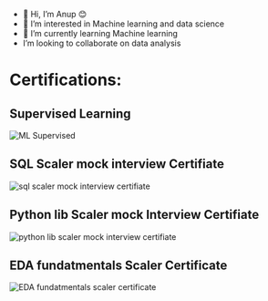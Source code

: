 - 👋 Hi, I’m Anup 😊
- 👀 I’m interested in Machine learning and data science
- 🌱 I’m currently learning Machine learning 
- I’m looking to collaborate on data analysis

<!---
data-skywalker1/data-skywalker1 is a ✨ special ✨ repository because its `README.md` (this file) appears on your GitHub profile.
You can click the Preview link to take a look at your changes.
--->
# Certifications: 

## Supervised Learning
![ML Supervised](https://github.com/data-skywalker1/data-skywalker1/assets/144556381/cf54a092-fe55-4605-9508-807a6fed99a9)


## SQL Scaler mock interview Certifiate
![sql scaler mock interview certifiate](https://github.com/data-skywalker1/data-skywalker1/assets/144556381/54aa5118-fc00-4b9e-acac-329dd7e6fa39)


## Python lib Scaler mock Interview Certifiate
![python lib scaler mock interview certifiate](https://github.com/data-skywalker1/data-skywalker1/assets/144556381/e828e634-582c-425f-a5f6-308d7855c8a8)

## EDA fundatmentals Scaler Certificate
![EDA fundatmentals scaler certificate](https://github.com/data-skywalker1/data-skywalker1/assets/144556381/adc53b39-c7aa-4580-8f81-2a16df521e99)
